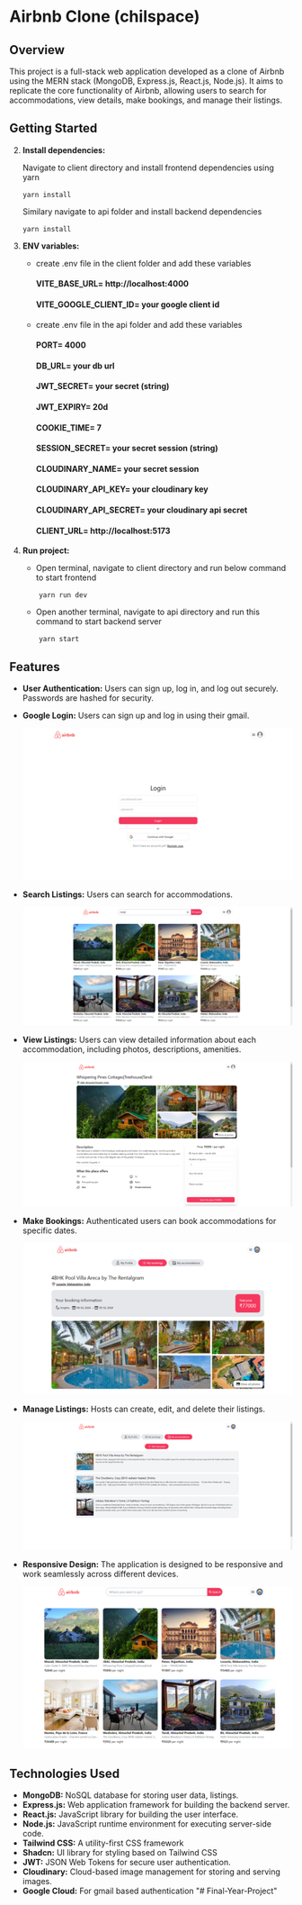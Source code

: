 # Airbnb Clone (chilspace)

## Overview

This project is a full-stack web application developed as a clone of Airbnb using the MERN stack (MongoDB, Express.js, React.js, Node.js). It aims to replicate the core functionality of Airbnb, allowing users to search for accommodations, view details, make bookings, and manage their listings.

## Getting Started



2. **Install dependencies:**

   Navigate to client directory and install frontend dependencies using yarn

   ```
   yarn install
   ```

   Similary navigate to api folder and install backend dependencies

   ```
   yarn install
   ```

3. **ENV variables:**

   - create .env file in the client folder and add these variables

     #### VITE_BASE_URL= http://localhost:4000

     #### VITE_GOOGLE_CLIENT_ID= your google client id

   - create .env file in the api folder and add these variables

     #### PORT= 4000

     #### DB_URL= your db url

     #### JWT_SECRET= your secret (string)

     #### JWT_EXPIRY= 20d

     #### COOKIE_TIME= 7

     #### SESSION_SECRET= your secret session (string)

     #### CLOUDINARY_NAME= your secret session

     #### CLOUDINARY_API_KEY= your cloudinary key

     #### CLOUDINARY_API_SECRET= your cloudinary api secret

     #### CLIENT_URL= http://localhost:5173

4. **Run project:**
   - Open terminal, navigate to client directory and run below command to start frontend
   ```
       yarn run dev
   ```
   - Open another terminal, navigate to api directory and run this command to start backend server
   ```
       yarn start
   ```

## Features

- **User Authentication:** Users can sign up, log in, and log out securely. Passwords are hashed for security.
- **Google Login:** Users can sign up and log in using their gmail.

  ![Airbnb Logo](client/public/assets/auth.png)

- **Search Listings:** Users can search for accommodations.

  ![Airbnb Logo](client/public/assets/search.png)

- **View Listings:** Users can view detailed information about each accommodation, including photos, descriptions, amenities.

  ![Airbnb Logo](client/public/assets/view.png)

- **Make Bookings:** Authenticated users can book accommodations for specific dates.

  ![Airbnb Logo](client/public/assets/book.png)

- **Manage Listings:** Hosts can create, edit, and delete their listings.

  ![Airbnb Logo](client/public/assets/manage.png)

- **Responsive Design:** The application is designed to be responsive and work seamlessly across different devices.

  ![Airbnb Logo](client/public/assets/hero.png)

## Technologies Used

- **MongoDB:** NoSQL database for storing user data, listings.
- **Express.js:** Web application framework for building the backend server.
- **React.js:** JavaScript library for building the user interface.
- **Node.js:** JavaScript runtime environment for executing server-side code.
- **Tailwind CSS:** A utility-first CSS framework
- **Shadcn:** UI library for styling based on Tailwind CSS
- **JWT:** JSON Web Tokens for secure user authentication.
- **Cloudinary:** Cloud-based image management for storing and serving images.
- **Google Cloud:** For gmail based authentication
"# Final-Year-Project" 
